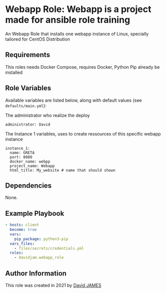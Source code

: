 # Webapp Role: Webapp is a project made for ansible role training

An Webapp Role that installs one webapp instance of Linux, specially tailored for CentOS Distribution

## Requirements

This roles needs Docker Compose, requires Docker, Python Pip already be installed

## Role Variables

Available variables are listed below, along with default values (see `defaults/main.yml`):

The administrator who realize the deploy

    administrator: David

The Instance 1 variables, uses to create ressources of this specific webapp instance

    instance_1:
      name: GRETA
      port: 8080
      docker_name: webpp
      project_name: Webapp 
      html_title: My_website # name that should shown 


## Dependencies

None.

## Example Playbook

```yaml
- hosts: client
  become: true
  vars:
    pip_package: python3-pip
  vars_files:
    - files/secrets/credentials.yml
  roles:
    - davidjam.webapp_role
```

## Author Information

This role was created in 2021 by [David JAMES](https://github.com/davijam/)

